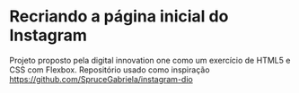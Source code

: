 #  Recriando a página inicial do Instagram

Projeto proposto pela digital innovation one como um exercício de HTML5 e CSS com Flexbox. Repositório usado como inspiração https://github.com/SpruceGabriela/instagram-dio

